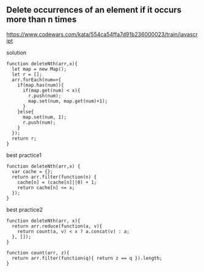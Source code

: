 ## Delete occurrences of an element if it occurs more than n times

https://www.codewars.com/kata/554ca54ffa7d91b236000023/train/javascript  

solution  
```
function deleteNth(arr,x){
  let map = new Map();
  let r = [];
  arr.forEach(num=>{
    if(map.has(num)){
      if(map.get(num) < x){
        r.push(num);
        map.set(num, map.get(num)+1);
      }
    }else{
      map.set(num, 1);
      r.push(num);
    }
  });
  return r;  
}

```

best practice1
```
function deleteNth(arr,x) {
  var cache = {};
  return arr.filter(function(n) {
    cache[n] = (cache[n]||0) + 1;
    return cache[n] <= x;
  });
}

```

best practice2
```
function deleteNth(arr, x){
  return arr.reduce(function(a, v){
    return count(a, v) < x ? a.concat(v) : a;
  }, []);
}

function count(arr, z){
  return arr.filter(function(q){ return z == q }).length;
}
```
